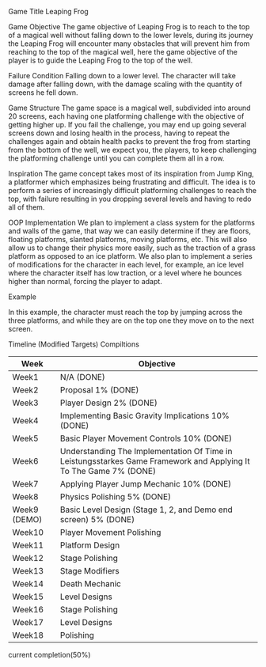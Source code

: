 Game Title
Leaping Frog

Game Objective
The game objective of Leaping Frog is to reach to the top of a magical well without falling down to the lower levels, during its journey the Leaping Frog will encounter many obstacles that will prevent him from reaching to the top of the magical well, here the game objective of the player is to guide the Leaping Frog to the top of the well.

Failure Condition
Falling down to a lower level. The character will take damage after falling down, with the damage scaling with the quantity of screens he fell down. 

Game Structure
The game space is a magical well, subdivided into around 20 screens, each having one platforming challenge with the objective of getting higher up. If you fail the challenge, you may end up going several screens down and losing health in the process, having to repeat the challenges again and obtain health packs to prevent the frog from starting from the bottom of the well, we expect you, the players, to keep challenging the platforming challenge until you can complete them all in a row.

Inspiration
The game concept takes most of its inspiration from Jump King, a platformer which emphasizes being frustrating and difficult. The idea is to perform a series of increasingly difficult platforming challenges to reach the top, with failure resulting in you dropping several levels and having to redo all of them.

OOP Implementation
We plan to implement a class system for the platforms and walls of the game, that way we can easily determine if they are floors, floating platforms, slanted platforms, moving platforms, etc. This will also allow us to change their physics more easily, such as the traction of a grass platform as opposed to an ice platform. We also plan to implement a series of modifications for the character in each level, for example, an ice level where the character itself has low traction, or a level where he bounces higher than normal, forcing the player to adapt. 

Example

In this example, the character must reach the top by jumping across the three platforms, and while they are on the top one they move on to the next screen.




Timeline (Modified Targets) Compiltions

|      Week     |   Objective   |
| ------------- | ------------- |
|      Week1    |      N/A  (DONE)    |
|      Week2    |   Proposal 1% (DONE)  |
|      Week3    |   Player Design 2% (DONE) |
|      Week4    |   Implementing Basic Gravity Implications 10% (DONE) |
|      Week5    |   Basic Player Movement Controls 10% (DONE)|
|      Week6    |   Understanding The Implementation Of Time in Leistungsstarkes Game Framework and Applying It To The Game 7% (DONE) |
|      Week7    |   Applying Player Jump Mechanic 10% (DONE) |
|      Week8    |   Physics Polishing 5% (DONE) |
|  Week9 (DEMO) |   Basic Level Design (Stage 1, 2, and Demo end screen) 5% (DONE) |
|      Week10   |   Player Movement Polishing  |
|      Week11   |   Platform Design   |
|      Week12   |   Stage Polishing   |
|      Week13   |   Stage Modifiers   |
|      Week14   |   Death Mechanic   |
|      Week15   |   Level Designs   |
|      Week16   |   Stage Polishing   |
|      Week17   |   Level Designs   |
|      Week18   |   Polishing   |
current completion(50%)






